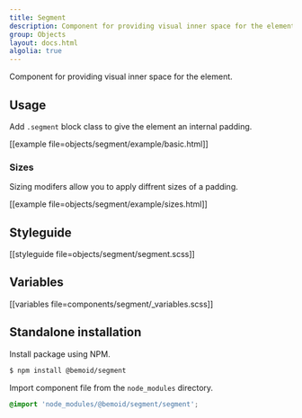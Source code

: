 ```yaml
---
title: Segment
description: Component for providing visual inner space for the element.
group: Objects
layout: docs.html
algolia: true
---
```


Component for providing visual inner space for the element.

## Usage

Add `.segment` block class to give the element an internal padding.

[[example file=objects/segment/example/basic.html]]

### Sizes

Sizing modifers allow you to apply diffrent sizes of a padding.

[[example file=objects/segment/example/sizes.html]]

## Styleguide

[[styleguide file=objects/segment/segment.scss]]

## Variables

[[variables file=components/segment/_variables.scss]]

## Standalone installation

Install package using NPM.

```bash
$ npm install @bemoid/segment
```

Import component file from the `node_modules` directory.

```scss
@import 'node_modules/@bemoid/segment/segment';
```
